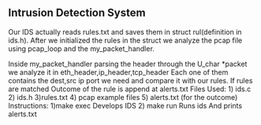 ## Intrusion Detection System
Our IDS actually reads rules.txt and saves them in struct rul(definition in ids.h).
After we initialized the rules in the struct 
we analyze the pcap file using pcap_loop and the my_packet_handler.

Inside my_packet_handler parsing the header through the U_char *packet
we analyze it in eth_header,ip_header,tcp_header
Each one of them contains the dest,src ip port we need and 
compare it with our rules.
If rules are matched Outcome of the rule is append at alerts.txt
Files Used:
    1) ids.c
    2) ids.h
    3)rules.txt
    4) pcap example files
    5) alerts.txt (for the outcome)
Instructions: 
    1)make exec 
        Develops IDS
    2) make run 
        Runs ids 
        And prints alerts.txt 
        
